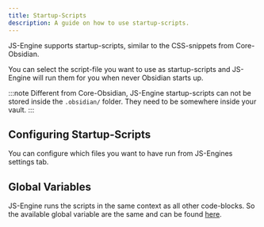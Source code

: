 ```yaml
---
title: Startup-Scripts
description: A guide on how to use startup-scripts.
---
```


JS-Engine supports startup-scripts, similar to the CSS-snippets from Core-Obsidian.

You can select the script-file you want to use as startup-scripts and JS-Engine will run them for you when never Obsidian starts up.

:::note
Different from Core-Obsidian, JS-Engine startup-scripts can not be stored inside the `.obsidian/` folder.
They need to be somewhere inside your vault.
:::

## Configuring Startup-Scripts

You can configure which files you want to have run from JS-Engines settings tab.

## Global Variables

JS-Engine runs the scripts in the same context as all other code-blocks.
So the available global variable are the same and can be found [here](/obsidian-js-engine-plugin-docs/api/classes/api/).
